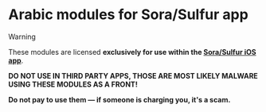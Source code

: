 # Arabic modules for Sora/Sulfur app
> [!WARNING] 
> These modules are licensed **exclusively for use within the [Sora/Sulfur iOS app](https://github.com/cranci1/Sora)**.
> 
> **DO NOT USE IN THIRD PARTY APPS, THOSE ARE MOST LIKELY MALWARE USING THESE MODULES AS A FRONT!**
> 
> **Do not pay to use them — if someone is charging you, it's a scam.**  
